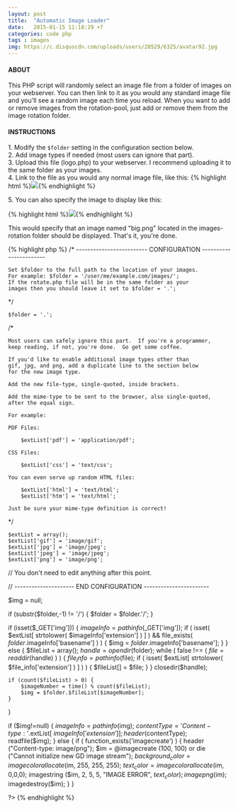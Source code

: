 ```yaml
---
layout: post
title:  "Automatic Image Loader"
date:   2015-01-15 11:18:29 +7
categories: code php
tags : images
img: https://c.disquscdn.com/uploads/users/20529/6325/avatar92.jpg
---
```


<h4>ABOUT</h4>
   <p> This PHP script will randomly select an image file from a
    folder of images on your webserver.  You can then link to it
    as you would any standard image file and you'll see a random
    image each time you reload. When you want to add or remove images from the rotation-pool,
    just add or remove them from the image rotation folder.</p>

<h4>INSTRUCTIONS</h4>
<p> 1. Modify the <code>$folder</code> setting in the configuration section below.<br />2. Add image types if needed (most users can ignore that part).<br />3. Upload this file (logo.php) to your webserver.  I recommend uploading it to the same folder as your images.<br />4. Link to the file as you would any normal image file, like this:
{% highlight html %}<img src="http://example.com/images/logo/logo.php">{% endhighlight %}
<p>5. You can also specify the image to display like this:</p>
{% highlight html %}<img src="http://example.com/images/logo/logo.php?img=big.png">{% endhighlight %}
<p>This would specify that an image named "big.png" located in the images-rotation folder should be displayed. 
That's it, you're done.</p>
{% highlight php %}
/* ------------------------- CONFIGURATION -----------------------


    Set $folder to the full path to the location of your images.
    For example: $folder = '/user/me/example.com/images/';
    If the rotate.php file will be in the same folder as your
    images then you should leave it set to $folder = '.';

*/


    $folder = '.';


/*  

    Most users can safely ignore this part.  If you're a programmer,
    keep reading, if not, you're done.  Go get some coffee.

    If you'd like to enable additional image types other than
    gif, jpg, and png, add a duplicate line to the section below
    for the new image type.
    
    Add the new file-type, single-quoted, inside brackets.
    
    Add the mime-type to be sent to the browser, also single-quoted,
    after the equal sign.
    
    For example:
    
    PDF Files:

        $extList['pdf'] = 'application/pdf';
    
    CSS Files:

        $extList['css'] = 'text/css';

    You can even serve up random HTML files:

        $extList['html'] = 'text/html';
        $extList['htm'] = 'text/html';

    Just be sure your mime-type definition is correct!

*/

    $extList = array();
    $extList['gif'] = 'image/gif';
    $extList['jpg'] = 'image/jpeg';
    $extList['jpeg'] = 'image/jpeg';
    $extList['png'] = 'image/png';
    

// You don't need to edit anything after this point.


// --------------------- END CONFIGURATION -----------------------

$img = null;

if (substr($folder,-1) != '/') {
    $folder = $folder.'/';
}

if (isset($_GET['img'])) {
    $imageInfo = pathinfo($_GET['img']);
    if (
        isset( $extList[ strtolower( $imageInfo['extension'] ) ] ) &&
        file_exists( $folder.$imageInfo['basename'] )
    ) {
        $img = $folder.$imageInfo['basename'];
    }
} else {
    $fileList = array();
    $handle = opendir($folder);
    while ( false !== ( $file = readdir($handle) ) ) {
        $file_info = pathinfo($file);
        if (
            isset( $extList[ strtolower( $file_info['extension'] ) ] )
        ) {
            $fileList[] = $file;
        }
    }
    closedir($handle);

    if (count($fileList) > 0) {
        $imageNumber = time() % count($fileList);
        $img = $folder.$fileList[$imageNumber];
    }
}

if ($img!=null) {
    $imageInfo = pathinfo($img);
    $contentType = 'Content-type: '.$extList[ $imageInfo['extension'] ];
    header ($contentType);
    readfile($img);
} else {
    if ( function_exists('imagecreate') ) {
        header ("Content-type: image/png");
        $im = @imagecreate (100, 100)
            or die ("Cannot initialize new GD image stream");
        $background_color = imagecolorallocate ($im, 255, 255, 255);
        $text_color = imagecolorallocate ($im, 0,0,0);
        imagestring ($im, 2, 5, 5,  "IMAGE ERROR", $text_color);
        imagepng ($im);
        imagedestroy($im);
    }
}

?>
{% endhighlight %}